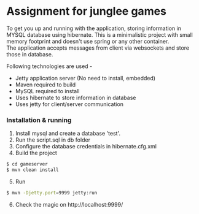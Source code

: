 # Assignment for junglee games 

To get you up and running with the application, storing information in MYSQL database using hibernate. This is a minimalistic project with small memory footprint and doesn't use spring or any other container.    
The application accepts messages from client via websockets and store those in database.   

Following technologies are used - 
  - Jetty application server (No need to install, embedded)
  - Maven required to build
  - MySQL required to install
  - Uses hibernate to store information in database
  - Uses jetty for client/server communication

### Installation & running
1. Install mysql and create a database 'test'. 
2. Run the script.sql in db folder
3. Configure the database credentials in hibernate.cfg.xml
4. Build the project
```sh
$ cd gameserver
$ mvn clean install
```
5. Run 
```sh
$ mvn -Djetty.port=9999 jetty:run 
```
6. Check the magic on http://localhost:9999/


